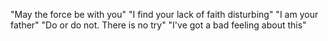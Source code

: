 "May the force be with you"
"I find your lack of faith disturbing" 
"I am your father"
"Do or do not. There is no try"
"I've got a bad feeling about this"
